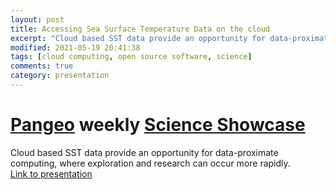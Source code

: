 ```yaml
---
layout: post
title: Accessing Sea Surface Temperature Data on the cloud
excerpt: "Cloud based SST data provide an opportunity for data-proximate computing, where exploration and research can occur more rapidly."
modified: 2021-05-19 20:41:38
tags: [cloud computing, open source software, science]
comments: true
category: presentation
---
```

# [Pangeo](https://pangeo.io/) weekly [Science Showcase](https://discourse.pangeo.io/c/meta/pangeo-showcase/19)
Cloud based SST data provide an opportunity for data-proximate computing, where exploration and research can occur more rapidly.  
[Link to presentation](https://discourse.pangeo.io/t/may-19-2021-accessing-sea-surface-temperature-data-on-the-cloud/1503)

